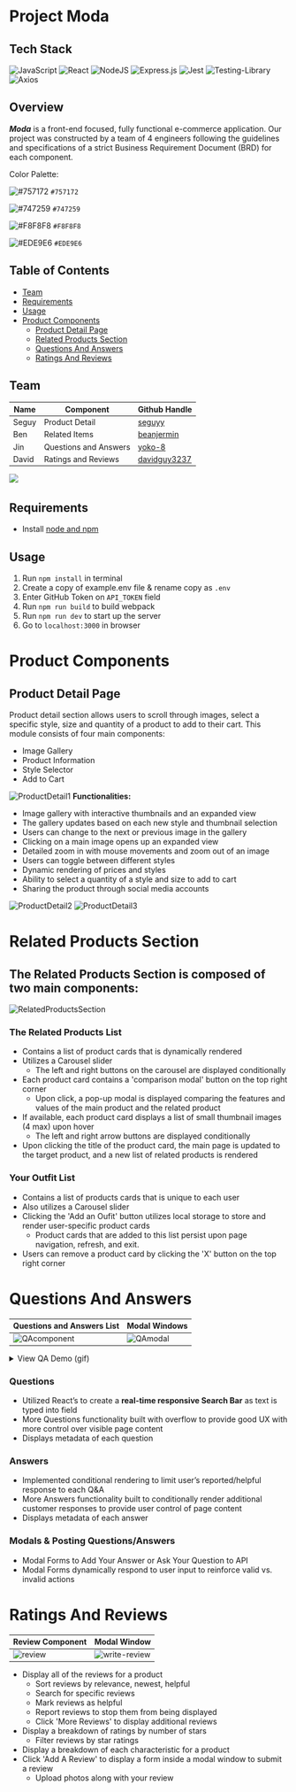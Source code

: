 # Project Moda

## Tech Stack 
![JavaScript](https://img.shields.io/badge/javascript-%23323330.svg?style=for-the-badge&logo=javascript&logoColor=%23F7DF1E)
![React](https://img.shields.io/badge/react-%2320232a.svg?style=for-the-badge&logo=react&logoColor=%2361DAFB)
![NodeJS](https://img.shields.io/badge/node.js-6DA55F?style=for-the-badge&logo=node.js&logoColor=white)
![Express.js](https://img.shields.io/badge/express.js-%23404d59.svg?style=for-the-badge&logo=express&logoColor=%2361DAFB)
![Jest](https://img.shields.io/badge/-jest-%23C21325?style=for-the-badge&logo=jest&logoColor=white)
![Testing-Library](https://img.shields.io/badge/-TestingLibrary-%23E33332?style=for-the-badge&logo=testing-library&logoColor=white)
![Axios](https://img.shields.io/badge/-Axios-671ddf?logo=axios&amp;logoColor=black&amp;style=for-the-badge)

## Overview
**_Moda_** is a front-end focused, fully functional e-commerce application. Our project was constructed by a team of 4 engineers following the guidelines and specifications of a strict Business Requirement Document (BRD) for each component. 


Color Palette: 

![#757172](https://placehold.co/15x15/757172/757172.png) `#757172` 

![#747259](https://placehold.co/15x15/747259/747259.png) `#747259` 

![#F8F8F8](https://placehold.co/15x15/F8F8F8/F8F8F8.png) `#F8F8F8` 

![#EDE9E6](https://placehold.co/15x15/EDE9E6/EDE9E6.png) `#EDE9E6`

## Table of Contents
* [Team](#team)
* [Requirements](#requirements)
* [Usage](#usage)
* [Product Components](#product-components)
  * [Product Detail Page](#product-detail-page)
  * [Related Products Section](#related-products-section)
  * [Questions And Answers](#questions-and-answers)
  * [Ratings And Reviews](#ratings-and-reviews)

## Team
| Name | Component | Github Handle |
|---|---|---|
| Seguy | Product Detail | [seguyy](https://github.com/seguyy) |
| Ben | Related Items | [beanjermin](https://github.com/beanjermin) |
| Jin | Questions and Answers | [yoko-8](https://github.com/yoko-8) |
| David | Ratings and Reviews | [davidguy3237](https://github.com/davidguy3237) |
<a href="https://github.com/Coffea-Exotica-Enticers/FEC/graphs/contributors">
  <img src="https://contrib.rocks/image?repo=Coffea-Exotica-Enticers/FEC" />
</a>

## Requirements
* Install [node and npm](https://docs.npmjs.com/downloading-and-installing-node-js-and-npm)

## Usage
1) Run `npm install` in terminal
2) Create a copy of example.env file & rename copy as `.env`
3) Enter GitHub Token on `API_TOKEN` field
4) Run `npm run build` to build webpack
5) Run `npm run dev` to start up the server
6) Go to `localhost:3000` in browser


# Product Components

## Product Detail Page
Product detail section allows users to scroll through images, select a specific style, size and quantity of a product to add to their cart. This module consists of four main components: 
* Image Gallery
* Product Information
* Style Selector
* Add to Cart 

![ProductDetail1](https://github.com/Coffea-Exotica-Enticers/FEC/assets/33603288/4391fb90-4004-4e0c-825a-42cbe3e4f316)
**Functionalities:**
* Image gallery with interactive thumbnails and an expanded view
* The gallery updates based on each new style and thumbnail selection
* Users can change to the next or previous image in the gallery
* Clicking on a main image opens up an expanded view
* Detailed zoom in with mouse movements and zoom out of an image
* Users can toggle between different styles
* Dynamic rendering of prices and styles
* Ability to select a quantity of a style and size to add to cart
* Sharing the product through social media accounts

![ProductDetail2](https://github.com/Coffea-Exotica-Enticers/FEC/assets/33603288/b361f857-42bd-4ebd-b310-c08d53916da8) ![ProductDetail3](https://github.com/Coffea-Exotica-Enticers/FEC/assets/33603288/d70939d3-a20b-4ed5-bb04-b3696373b8c8)

# Related Products Section
## The Related Products Section is composed of two main components:

![RelatedProductsSection](https://github.com/Coffea-Exotica-Enticers/FEC/assets/114632224/9269cd77-a3b9-4905-a00f-a2baf5dcc36a)


### The Related Products List
 * Contains a list of product cards that is dynamically rendered
 * Utilizes a Carousel slider
   * The left and right buttons on the carousel are displayed conditionally
 * Each product card contains a 'comparison modal' button on the top right corner
   * Upon click, a pop-up modal is displayed comparing the features and values of the main product and the related product
 * If available, each product card displays a list of small thumbnail images (4 max) upon hover
   * The left and right arrow buttons are displayed conditionally 
 * Upon clicking the title of the product card, the main page is updated to the target product, and a new list of related products is rendered
### Your Outfit List
 * Contains a list of products cards that is unique to each user
 * Also utilizes a Carousel slider
 * Clicking the 'Add an Oufit' button utilizes local storage to store and render user-specific product cards
   * Product cards that are added to this list persist upon page navigation, refresh, and exit.
 * Users can remove a product card by clicking the 'X' button on the top right corner

# Questions And Answers
| Questions and Answers List | Modal Windows |
|---|---|
|![QAcomponent](https://github.com/Coffea-Exotica-Enticers/FEC/assets/106457612/1d4c7d44-8e25-43a0-9b50-9a08a556f546)|![QAmodal](https://github.com/Coffea-Exotica-Enticers/FEC/assets/106457612/06dc11c3-e3d0-4e6d-b8e8-efe690cc1f9d)|

<details>
  <summary>View QA Demo (gif)</summary>
  <img src="/client/dist/assets/qaDemo.gif" width=50% />
</details>
 
### Questions
* Utilized React’s to create a **real-time responsive Search Bar** as text is typed into field
* More Questions functionality built with overflow to provide good UX with more control over visible page content
* Displays metadata of each question

### Answers
* Implemented conditional rendering to limit user’s reported/helpful response to each Q&A 
* More Answers functionality built to conditionally render additional customer responses to provide user control of page content
* Displays metadata of each answer

### Modals & Posting Questions/Answers
* Modal Forms to Add Your Answer or Ask Your Question to API
* Modal Forms dynamically respond to user input to reinforce valid vs. invalid actions

# Ratings And Reviews
| Review Component | Modal Window |
|---|---|
| ![review](https://github.com/Coffea-Exotica-Enticers/FEC/assets/112038666/e7dc278a-fbac-48ca-a720-5d5c0a60c1cb) | ![write-review](https://github.com/Coffea-Exotica-Enticers/FEC/assets/112038666/64f25d20-e0a7-4fec-838d-a07e4074121b) |
- Display all of the reviews for a product
  - Sort reviews by relevance, newest, helpful
  - Search for specific reviews
  - Mark reviews as helpful
  - Report reviews to stop them from being displayed
  - Click 'More Reviews' to display additional reviews
- Display a breakdown of ratings by number of stars
  - Filter reviews by star ratings
- Display a breakdown of each characteristic for a product
- Click 'Add A Review' to display a form inside a modal window to submit a review
  - Upload photos along with your review
